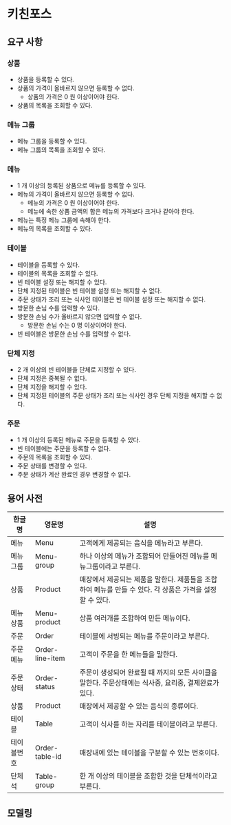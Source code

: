 # 키친포스

## 요구 사항

### 상품

* 상품을 등록할 수 있다.
* 상품의 가격이 올바르지 않으면 등록할 수 없다.
    * 상품의 가격은 0 원 이상이어야 한다.
* 상품의 목록을 조회할 수 있다.

### 메뉴 그룹

* 메뉴 그룹을 등록할 수 있다.
* 메뉴 그룹의 목록을 조회할 수 있다.

### 메뉴

* 1 개 이상의 등록된 상품으로 메뉴를 등록할 수 있다.
* 메뉴의 가격이 올바르지 않으면 등록할 수 없다.
    * 메뉴의 가격은 0 원 이상이어야 한다.
    * 메뉴에 속한 상품 금액의 합은 메뉴의 가격보다 크거나 같아야 한다.
* 메뉴는 특정 메뉴 그룹에 속해야 한다.
* 메뉴의 목록을 조회할 수 있다.

### 테이블

* 테이블을 등록할 수 있다.
* 테이블의 목록을 조회할 수 있다.
* 빈 테이블 설정 또는 해지할 수 있다.
* 단체 지정된 테이블은 빈 테이블 설정 또는 해지할 수 없다.
* 주문 상태가 조리 또는 식사인 테이블은 빈 테이블 설정 또는 해지할 수 없다.
* 방문한 손님 수를 입력할 수 있다.
* 방문한 손님 수가 올바르지 않으면 입력할 수 없다.
    * 방문한 손님 수는 0 명 이상이어야 한다.
* 빈 테이블은 방문한 손님 수를 입력할 수 없다.

### 단체 지정

* 2 개 이상의 빈 테이블을 단체로 지정할 수 있다.
* 단체 지정은 중복될 수 없다.
* 단체 지정을 해지할 수 있다.
* 단체 지정된 테이블의 주문 상태가 조리 또는 식사인 경우 단체 지정을 해지할 수 없다.

### 주문

* 1 개 이상의 등록된 메뉴로 주문을 등록할 수 있다.
* 빈 테이블에는 주문을 등록할 수 없다.
* 주문의 목록을 조회할 수 있다.
* 주문 상태를 변경할 수 있다.
* 주문 상태가 계산 완료인 경우 변경할 수 없다.

## 용어 사전

| 한글명 | 영문명 | 설명 |
| --- | --- | --- |
|메뉴|Menu|고객에게 제공되는 음식을 메뉴라고 부른다.|
|메뉴그룹|Menu-group|하나 이상의 메뉴가 조합되어 만들어진 메뉴를 메뉴그룹이라고 부른다.|
|상품|Product|매장에서 제공되는 제품을 말한다. 제품들을 조합하여 메뉴를 만들 수 있다. 각 상품은 가격을 설정할 수 있다.|
|메뉴상품|Menu-product|상품 여러개를 조합하여 만든 메뉴이다.|
|주문|Order|테이블에 서빙되는 메뉴를 주문이라고 부른다.|
|주문메뉴|Order-line-item|고객이 주문을 한 메뉴들을 말한다.|
|주문상태|Order-status|주문이 생성되어 완료될 때 까지의 모든 사이클을 말한다. 주문상태에는 식사중, 요리중, 결제완료가 있다.| 
|상품|Product|매장에서 제공할 수 있는 음식의 종류이다.|
|테이블|Table|고객이 식사를 하는 자리를 테이블이라고 부른다.|
|테이블번호|Order-table-id|매장내에 있는 테이블을 구분할 수 있는 번호이다.|
|단체석|Table-group|한 개 이상의 테이블을 조합한 것을 단체석이라고 부른다.|

## 모델링
